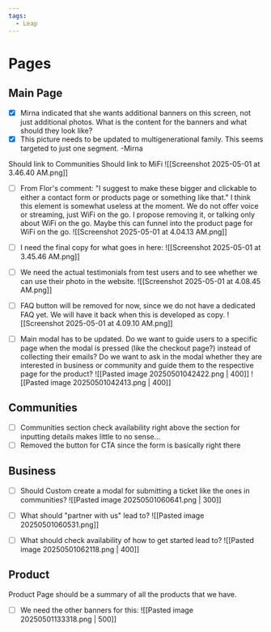 ```yaml
---
tags:
  - Leap
---
```

# Pages
## Main Page

- [x] Mirna indicated that she wants additional banners on this screen, not just additional photos. What is the content for the banners and what should they look like?
- [x] This picture needs to be updated to multigenerational family. This seems targeted to just one segment. -Mirna

Should link to Communities
Should link to MiFi
![[Screenshot 2025-05-01 at 3.46.40 AM.png]]

- [ ] From Flor's comment: "I suggest to make these bigger and clickable to either a contact form or products page or something like that." I think this element is somewhat useless at the moment. We do not offer voice or streaming, just WiFi on the go. I propose removing it, or talking only about WiFi on the go. Maybe this can funnel into the product page for WiFi on the go.
![[Screenshot 2025-05-01 at 4.04.13 AM.png]]


- [ ] I need the final copy for what goes in here:
![[Screenshot 2025-05-01 at 3.45.46 AM.png]]

- [ ] We need the actual testimonials from test users and to see whether we can use their photo in the website.
![[Screenshot 2025-05-01 at 4.08.45 AM.png]]

- [ ] FAQ button will be removed for now, since we do not have a dedicated FAQ yet. We will have it back when this is developed as copy.
![[Screenshot 2025-05-01 at 4.09.10 AM.png]]

- [ ] Main modal has to be updated. Do we want to guide users to a specific page when the modal is pressed (like the checkout page?) instead of collecting their emails? Do we want to ask in the modal whether they are interested in business or community and guide them to the respective page for the product?
![[Pasted image 20250501042422.png | 400]]
![[Pasted image 20250501042413.png | 400]]

## Communities
- [ ] Communities section check availability right above the section for inputting details makes little to no sense...
- [ ] Removed the button for CTA since the form is basically right there

## Business

- [ ] Should Custom create a modal for submitting a ticket like the ones in communities?
![[Pasted image 20250501060641.png | 300]]

- [ ] What should "partner with us" lead to?
![[Pasted image 20250501060531.png]]

- [ ] What should check availability of how to get started lead to?
![[Pasted image 20250501062118.png | 400]]

## Product
Product Page should be a summary of all the products that we have.

- [ ] We need the other banners for this:
![[Pasted image 20250501133318.png | 500]]